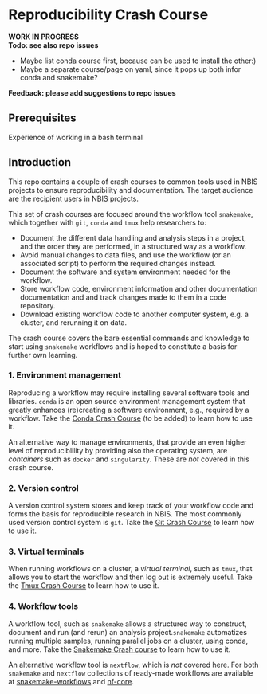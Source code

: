 # Reproducibility Crash Course

**WORK IN PROGRESS**  
**Todo: see also repo issues**  

- Maybe list conda course first, because can be used to install the other:)
- Maybe a separate course/page on yaml, since it pops up both infor conda and
snakemake?

**Feedback: please add suggestions to repo issues**

## Prerequisites
Experience of working in a bash terminal

## Introduction

This repo contains a couple of crash courses to common tools used in NBIS
projects to ensure reproducibility and documentation. The target audience are
the recipient users in NBIS projects.

This set of crash courses are focused around the workflow tool `snakemake`,
 which together with `git`, `conda` and `tmux` help researchers to:

- Document the different data handling and analysis steps in a project, and the
order they are performed, in a structured way as a workflow.
- Avoid manual changes to data files, and  use the workflow (or an associated
script) to perform the required changes instead.
- Document the software and system environment needed for the workflow.
- Store workflow code, environment information and other documentation
documentation and  and track changes made to them in a code repository.
- Download existing workflow code to another computer system, e.g. a cluster,
and rerunning it on data.

The crash course covers the bare essential commands and knowledge to start using
 `snakemake` workflows and is hoped to constitute a basis for further own
 learning.


### 1. Environment management

Reproducing a workflow may require installing several software tools and
libraries. `conda` is an open source environment management system that greatly
enhances (re)creating a software environment, e.g., required by a workflow.
Take the [Conda Crash Course](/CondaCrashCourse/README.md) (to be added) to
learn how to use it.

An alternative way to manage environments, that provide an even higher level of
reproduciblility by providing also the operating system, are *containers* such
as `docker` and `singularity`. These are *not* covered in this crash course.

### 2. Version control

A version control system stores and keep track of your workflow code and forms
the basis for reproducible research in NBIS. The most commonly used version
control system is `git`. Take the [Git Crash Course](/GitCrashCourse/README.md)
to learn how to use it.

### 3. Virtual terminals

When running workflows on a cluster, a *virtual terminal*, such as `tmux`, that
allows you to start the workflow and then log out is extremely useful. Take the
[Tmux Crash Course](/TmuxCrashCourse/README.md) to learn how to use it.

### 4. Workflow tools

A workflow tool, such as `snakemake` allows a structured way to construct,
document and run (and rerun) an analysis project.`snakemake` automatizes running
multiple samples, running parallel jobs on a cluster, using conda, and more.
Take the [Snakemake Crash course](/SnakemakeCrashCourse/README.md) to learn how
to use it.

An alternative workflow tool is `nextflow`, which is *not* covered here. For
both `snakemake` and `nextflow` collections of ready-made workflows are
available at [snakemake-workflows](https://github.com/snakemake-workflows) and
[nf-core](https://nf-co.re/pipelines).
